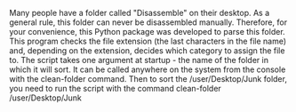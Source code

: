 Many people have a folder called "Disassemble" on their desktop. As a general rule, this folder can never be disassembled manually. Therefore, for your convenience, this Python package was developed to parse this folder. This program checks the file extension (the last characters in the file name) and, depending on the extension, decides which category to assign the file to. The script takes one argument at startup - the name of the folder in which it will sort. It can be called anywhere on the system from the console with the clean-folder command. Then to sort the /user/Desktop/Junk folder, you need to run the script with the command clean-folder /user/Desktop/Junk